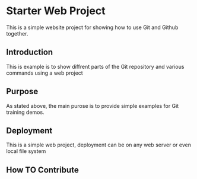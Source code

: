 # Starter Web Project

This is a simple website project for showing how to use Git and Github together.

## Introduction

This is example is to show diffrent parts of the Git repository and various commands using a web project

## Purpose

As stated above, the main purose is to provide simple examples for Git training demos.

## Deployment

This is a simple web project, deployment can be on any web server or even local file system

## How TO Contribute